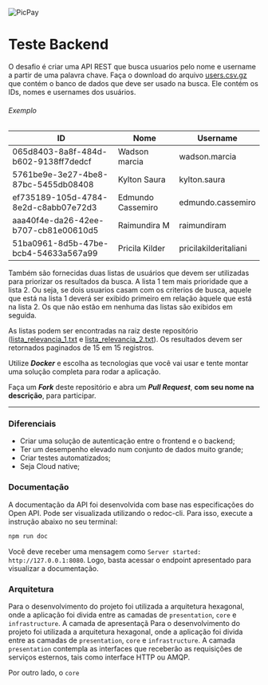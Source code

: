 ![PicPay](https://user-images.githubusercontent.com/1765696/26998603-711fcf30-4d5c-11e7-9281-0d9eb20337ad.png)

# Teste Backend

O desafio é criar uma API REST que busca usuarios pelo nome e username a partir de uma palavra chave. Faça o download do arquivo [users.csv.gz](https://s3.amazonaws.com/careers-picpay/users.csv.gz) que contém o banco de dados que deve ser usado na busca. Ele contém os IDs, nomes e usernames dos usuários.

###### Exemplo
| ID                                   | Nome              | Username             |
|--------------------------------------|-------------------|----------------------|
| 065d8403-8a8f-484d-b602-9138ff7dedcf | Wadson marcia     | wadson.marcia        |
| 5761be9e-3e27-4be8-87bc-5455db08408  | Kylton Saura      | kylton.saura         |
| ef735189-105d-4784-8e2d-c8abb07e72d3 | Edmundo Cassemiro | edmundo.cassemiro    |
| aaa40f4e-da26-42ee-b707-cb81e00610d5 | Raimundira M      | raimundiram          |
| 51ba0961-8d5b-47be-bcb4-54633a567a99 | Pricila Kilder    | pricilakilderitaliani|



Também são fornecidas duas listas de usuários que devem ser utilizadas para priorizar os resultados da busca. A lista 1 tem mais prioridade que a lista 2. Ou seja, se dois usuarios casam com os criterios de busca, aquele que está na lista 1 deverá ser exibido primeiro em relação àquele que está na lista 2. Os que não estão em nenhuma das listas são exibidos em seguida.

As listas podem ser encontradas na raiz deste repositório ([lista_relevancia_1.txt](lista_relevancia_1.txt) e [lista_relevancia_2.txt](lista_relevancia_2.txt)).
Os resultados devem ser retornados paginados de 15 em 15 registros.

Utilize ***Docker*** e escolha as tecnologias que você vai usar e tente montar uma solução completa para rodar a aplicação.

Faça um ***Fork*** deste repositório e abra um ***Pull Request***, **com seu nome na descrição**, para participar. 

-----

### Diferenciais

- Criar uma solução de autenticação entre o frontend e o backend;
- Ter um desempenho elevado num conjunto de dados muito grande;
- Criar testes automatizados;
- Seja Cloud native;

### Documentação

A documentação da API foi desenvolvida com base nas especificações do Open API. Pode ser visualizada utilizando o redoc-cli. Para isso, execute a instrução abaixo no seu terminal:

```bash
npm run doc
```

Você deve receber uma mensagem como `Server started: http://127.0.0.1:8080`. Logo, basta acessar o endpoint apresentado para visualizar a documentação.

### Arquitetura

Para o desenvolvimento do projeto foi utilizada a arquitetura hexagonal, onde a aplicação foi divida entre as camadas de `presentation`, `core` e `infrastructure`. A camada de apresentaçã
Para o desenvolvimento do projeto foi utilizada a arquitetura hexagonal, onde a aplicação foi divida entre as camadas de `presentation`, `core` e `infrastructure`. A camada `presentation` contempla as interfaces que receberão as requisições de serviços esternos, tais como interface HTTP ou AMQP.

Por outro lado, o `core` 
